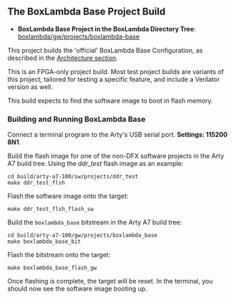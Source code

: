 ## The BoxLambda Base Project Build

- **BoxLambda Base Project in the BoxLambda Directory Tree**:  
  [boxlambda/gw/projects/boxlambda-base](https://github.com/epsilon537/boxlambda/tree/master/gw/projects/boxlambda_base)

This project builds the 'official' BoxLambda Base Configuration, as described in the [Architecture section](architecture.md#the-base-configuration).

This is an FPGA-only project build. Most test project builds are variants of this project, tailored for testing a specific feature, and include a Verilator version as well.

This build expects to find the software image to boot in flash memory.

### Building and Running BoxLambda Base

Connect a terminal program to the Arty's USB serial port. **Settings: 115200 8N1**.

Build the flash image for one of the non-DFX software projects in the Arty A7 build tree. Using the *ddr_test* flash image as an example:

```
cd build/arty-a7-100/sw/projects/ddr_test
make ddr_test_flsh
```

Flash the software image onto the target:

```
make ddr_test_flsh_flash_sw
```

Build the `boxlambda_base` bitstream in the Arty A7 build tree:

```
cd build/arty-a7-100/gw/projects/boxlambda_base
make boxlambda_base_bit
```

Flash the bitstream onto the target:

```
make boxlambda_base_flash_gw
```

Once flashing is complete, the target will be reset. In the terminal, you should now see the software image booting up.


